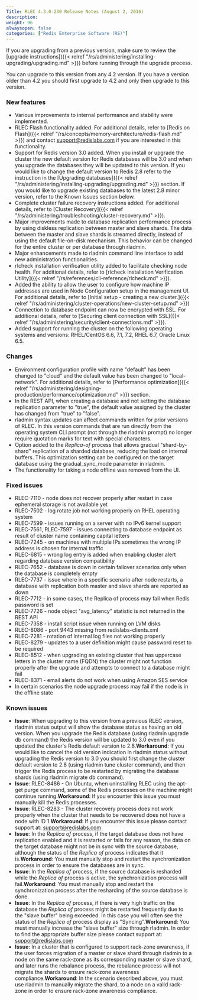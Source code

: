 ```yaml
---
Title: RLEC 4.3.0-230 Release Notes (August 2, 2016)
description: 
weight: 96
alwaysopen: false
categories: ["Redis Enterprise Software (RS)"]
---
```

If you are upgrading from a previous version, make sure to review the
[upgrade
instructions]({{< relref "/rs/administering/installing-upgrading/upgrading.md" >}})
before running through the upgrade process.

You can upgrade to this version from any 4.2 version. If you have a
version older than 4.2 you should first upgrade to 4.2 and only then
upgrade to this version.

### New features

- Various improvements to internal performance and stability were
    implemented.
- RLEC Flash functionality added. For additional details, refer to
    [Redis on Flash]({{< relref "/rs/concepts/memory-architecture/redis-flash.md" >}})
    and contact <support@redislabs.com> if you are interested in this
    functionality.
- Support for Redis version 3.0 added. When you install or upgrade the
    cluster the new default version for Redis databases will be 3.0 and
    when you upgrade the databases they will be updated to this version.
    If you would like to change the default version to Redis 2.8 refer
    to the instruction in the [Upgrading
    databases]({{< relref "/rs/administering/installing-upgrading/upgrading.md" >}})
    section. If you would like to upgrade existing databases to the
    latest 2.8 minor version, refer to the Known Issues section below.
- Complete cluster failure recovery instructions added. For additional
    details, refer to [Cluster
    Recovery]({{< relref "/rs/administering/troubleshooting/cluster-recovery.md" >}}).
- Major improvements made to database replication performance process
    by using diskless replication between master and slave shards. The
    data between the master and slave shards is streamed directly,
    instead of using the default file-on-disk mechanism. This behavior
    can be changed for the entire cluster or per database through
    rladmin.
- Major enhancements made to rladmin command line interface to add new
    administration functionalities.
- rlcheck installation verification utility added to facilitate
    checking node health. For additional details, refer to [rlcheck
    Installation Verification
    Utility]({{< relref "/rs/references/cli-reference/rlcheck.md" >}}).
- Added the ability to allow the user to configure how machine IP
    addresses are used in Node Configuration setup in the management UI.
    For additional details, refer to [Initial setup - creating a new
    cluster.]({{< relref "/rs/administering/cluster-operations/new-cluster-setup.md" >}})
- Connection to database endpoint can now be encrypted with SSL. For
    additional details, refer to [Securing client connection with
    SSL]({{< relref "/rs/administering/security/client-connections.md" >}}).
- Added support for running the cluster on the following operating
    systems and versions: RHEL/CentOS 6.6, 7.1, 7.2, RHEL 6.7, Oracle
    Linux 6.5.

### Changes

- Environment configuration profile with name "default" has been
    changed to "cloud" and the default value has been changed to
    "local-network". For additional details, refer to [Performance
    optimization]({{< relref "/rs/administering/designing-production/performance/optimization.md" >}})
    section.
- In the REST API, when creating a database and not setting the
    database replication parameter to "true", the default value assigned
    by the cluster has changed from "true" to "false".
- rladmin syntax updates can affect commands written for prior
    versions of RLEC. In this version commands that are run directly
    from the operating system CLI prompt (not through the rladmin
    prompt) no longer require quotation marks for text with special
    characters.
- Option added to the *Replica-of* process that allows gradual
    "shard-by- shard" replication of a sharded database, reducing the
    load on internal buffers. This optimization setting can be
    configured on the target database using the gradual_sync_mode
    parameter in rladmin.
- The functionality for taking a node offline was removed from the UI.

### Fixed issues

- RLEC-7110 - node does not recover properly after restart in case
    ephemeral storage is not available yet
- RLEC-7502 - log rotate job not working properly on RHEL operating
    system
- RLEC-7599 - issues running on a server with no IPv6 kernel support
- RLEC-7561, RLEC-7597 - issues connecting to database endpoint as
    result of cluster name containing capital letters
- RLEC-7245 - on machines with multiple IPs sometimes the wrong IP
    address is chosen for internal traffic
- RLEC-6815 - wrong log entry is added when enabling cluster alert
    regarding database version compatibility
- RLEC-7652 - database is down in certain failover scenarios only
    when the database is completely empty
- RLEC-7737 - issue where in a specific scenario after node restarts,
    a database with replication both master and slave shards are
    reported as down
- RLEC-7712 - in some cases, the Replica of process may fail when
    Redis password is set
- RLEC-7726 - node object "avg_latency" statistic is not returned in
    the REST API
- RLEC-7358 - install script issue when running on LVM disks
- RLEC-8086 - port 9443 missing from redislabs-clients.xml
- RLEC-7281 - rotation of internal log files not working properly
- RLEC-8279 - updates to a user definition might cause password reset
    to be required
- RLEC-8512 - when upgrading an existing cluster that has uppercase
    letters in the cluster name (FQDN) the cluster might not function
    properly after the upgrade and attempts to connect to a database
    might fail
- RLEC-8371 - email alerts do not work when using Amazon SES service
- In certain scenarios the node upgrade process may fail if the node
    is in the offline state

### Known issues

- **Issue**: When upgrading to this version from a previous RLEC
    version, rladmin status output will show the database status as
    having an old version. When you upgrade the Redis database (using
    rladmin upgrade db command) the Redis version will be updated to 3.0
    even if you updated the cluster's Redis default version to
    2.8.**Workaround**: If you would like to cancel the old version
    indication in rladmin status without upgrading the Redis version to
    3.0 you should first change the cluster default version to 2.8
    (using rladmin tune cluster command), and then trigger the Redis
    process to be restarted by migrating the database shards (using
    rladmin migrate db command).
- **Issue**: RLEC-8486 - On Ubuntu, when uninstalling RLEC using the
    apt-get purge command, some of the Redis processes on the machine
    might continue running.**Workaround**: If you encounter this issue
    you must manually kill the Redis processes.
- **Issue**: RLEC-8283 - The cluster recovery process does not work
    properly when the cluster that needs to be recovered does not have a
    node with ID 1.**Workaround**: If you encounter this issue please
    contact support at: <support@redislabs.com>
- **Issue**: In the *Replica of* process, if the target database does
    not have replication enabled and it is restarted or fails for any
    reason, the data on the target database might not be in sync with
    the source database, although the status of the *Replica of* process
    indicates that it is.**Workaround**: You must manually stop and
    restart the synchronization process in order to ensure the databases
    are in sync.
- **Issue**: In the *Replica of* process, if the source database is
    resharded while the *Replica of* process is active, the
    synchronization process will fail.**Workaround**: You must manually
    stop and restart the synchronization process after the resharding of
    the source database is done.
- **Issue**: In the *Replica of* process, if there is very high
    traffic on the database the *Replica of* process might be restarted
    frequently due to the "slave buffer" being exceeded. In this case
    you will often see the status of the *Replica of* process display as
    "Syncing".**Workaround**: You must manually increase the "slave
    buffer" size through rladmin. In order to find the appropriate
    buffer size please contact support at: <support@redislabs.com>
- **Issue**: In a cluster that is configured to support rack-zone
    awareness, if the user forces migration of a master or slave shard
    through rladmin to a node on the same rack-zone as its corresponding
    master or slave shard, and later runs the rebalance process, the
    rebalance process will not migrate the shards to ensure rack-zone
    awareness compliance.**Workaround**: In the scenario described
    above, you must use rladmin to manually migrate the shard, to a node
    on a valid rack-zone in order to ensure rack-zone awareness
    compliance.
